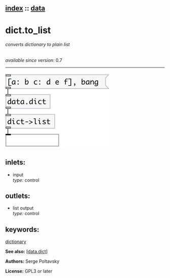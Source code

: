 [index](index.html) :: [data](category_data.html)
---

# dict.to_list

###### converts dictionary to plain list

*available since version:* 0.7

---




[![example](../examples/img/dict.to_list.jpg)](../examples/pd/dict.to_list.pd)









## inlets:

* input<br>
_type:_ control



## outlets:

* list output<br>
_type:_ control



## keywords:

[dictionary](keywords/dictionary.html)



**See also:**
[\[data.dict\]](data.dict.html)




**Authors:** Serge Poltavsky




**License:** GPL3 or later





